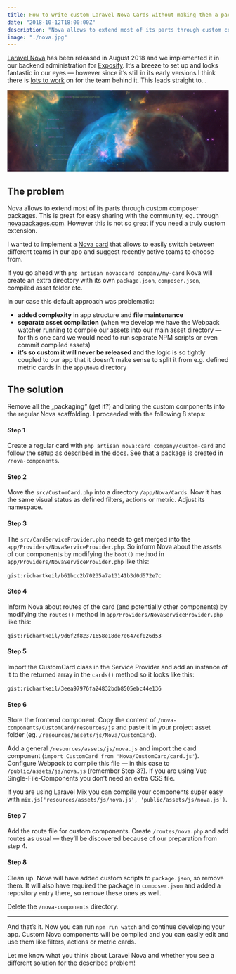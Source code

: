 ```yaml
---
title: How to write custom Laravel Nova Cards without making them a package
date: "2018-10-12T18:00:00Z"
description: "Nova allows to extend most of its parts through custom composer packages. This is great for easy sharing with the community, however this is not so great if you need a truly custom extension."
image: "./nova.jpg"
---
```


[Laravel Nova](https://nova.laravel.com/) has been released in August 2018 and we implemented it in our backend administration for [Exposify](https://www.exposify.de/). It’s a breeze to set up and looks fantastic in our eyes — however since it’s still in its early versions I think there is [lots to work](https://github.com/laravel/nova-issues/issues) on for the team behind it. This leads straight to…

![Galaxy with Code](./nova.jpg)

## The problem

Nova allows to extend most of its parts through custom composer packages. This is great for easy sharing with the community, eg. through [novapackages.com](novapackages.com). However this is not so great if you need a truly custom extension.

I wanted to implement a [Nova card](https://nova.laravel.com/docs/3.0/customization/cards.html) that allows to easily switch between different teams in our app and suggest recently active teams to choose from.

If you go ahead with `php artisan nova:card company/my-card` Nova will create an extra directory with its own `package.json`, `composer.json`, compiled asset folder etc.

In our case this default approach was problematic:
- **added complexity** in app structure and **file maintenance**
- **separate asset compilation** (when we develop we have the Webpack watcher running to compile our assets into our main asset directory — for this one card we would need to run separate NPM scripts or even commit compiled assets)
- **it’s so custom it will never be released** and the logic is so tightly coupled to our app that it doesn’t make sense to split it from e.g. defined metric cards in the `app\Nova` directory

## The solution

Remove all the „packaging“ (get it?) and bring the custom components into the regular Nova scaffolding. I proceeded with the following 8 steps:

#### Step 1

Create a regular card with `php artisan nova:card company/custom-card` and follow the setup as [described in the docs](https://nova.laravel.com/docs/3.0/customization/cards.html). See that a package is created in `/nova-components`.

#### Step 2

Move the `src/CustomCard.php` into a directory `/app/Nova/Cards`. Now it has the same visual status as defined filters, actions or metric. Adjust its namespace.

#### Step 3

The `src/CardServiceProvider.php` needs to get merged into the `app/Providers/NovaServiceProvider.php`. So inform Nova about the assets of our components by modifying the `boot()` method in `app/Providers/NovaServiceProvider.php` like this:

`gist:richartkeil/b61bcc2b70235a7a13141b3d0d572e7c`

#### Step 4

Inform Nova about routes of the card (and potentially other components) by modifying the `routes()` method in `app/Providers/NovaServiceProvider.php` like this:

`gist:richartkeil/9d6f2f82371658e18de7e647cf026d53`

#### Step 5

Import the CustomCard class in the Service Provider and add an instance of it to the returned array in the `cards()` method so it looks like this:

`gist:richartkeil/3eea97976fa24832bdb8505ebc44e136`

#### Step 6

Store the frontend component. Copy the content of `/nova-components/CustomCard/resources/js` and paste it in your project asset folder (eg. `/resources/assets/js/Nova/CustomCard`).

Add a general `/resources/assets/js/nova.js` and import the card component (`import CustomCard from 'Nova/CustomCard/card.js'`). Configure Webpack to compile this file — in this case to `/public/assets/js/nova.js` (remember Step 3?). If you are using Vue Single-File-Components you don’t need an extra CSS file.

If you are using Laravel Mix you can compile your components super easy with `mix.js('resources/assets/js/nova.js', 'public/assets/js/nova.js')`.

#### Step 7

Add the route file for custom components. Create `/routes/nova.php` and add routes as usual — they’ll be discovered because of our preparation from step 4.

#### Step 8

Clean up. Nova will have added custom scripts to `package.json`, so remove them. It will also have required the package in `composer.json` and added a repository entry there, so remove these ones as well.

Delete the `/nova-components` directory.

---

And that’s it. Now you can run `npm run watch` and continue developing your app. Custom Nova components will be compiled and you can easily edit and use them like filters, actions or metric cards.

Let me know what you think about Laravel Nova and whether you see a different solution for the described problem!
